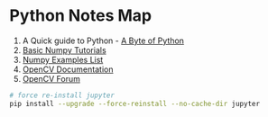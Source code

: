 # Python Notes Map

1. A Quick guide to Python - [A Byte of Python](http://swaroopch.com/notes/python/)
2. [Basic Numpy Tutorials](http://wiki.scipy.org/Tentative_NumPy_Tutorial)
3. [Numpy Examples List](http://wiki.scipy.org/Numpy_Example_List)
4. [OpenCV Documentation](http://docs.opencv.org/)
5. [OpenCV Forum](http://answers.opencv.org/questions/)

```bash
# force re-install jupyter
pip install --upgrade --force-reinstall --no-cache-dir jupyter
```
